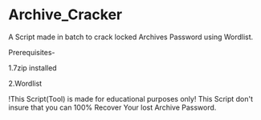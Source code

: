 # Archive_Cracker
A Script made in batch to crack locked Archives Password using Wordlist.

Prerequisites-

1.7zip installed 

2.Wordlist

!This Script(Tool) is made for educational purposes only!
This Script don't insure that you can 100% Recover Your lost Archive Password.
